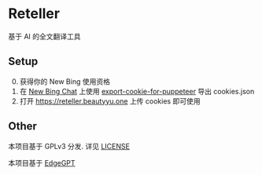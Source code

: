 # Reteller

基于 AI 的全文翻译工具

## Setup

0. 获得你的 New Bing 使用资格
1. 在 [New Bing Chat](https://www.bing.com/search?q=Bing+AI&showconv=1&FORM=hpcodx) 上使用 [export-cookie-for-puppeteer](https://github.com/ktty1220/export-cookie-for-puppeteer)
导出 cookies.json
2. 打开 https://reteller.beautyyu.one 上传 cookies 即可使用

## Other
本项目基于 GPLv3 分发. 详见 [LICENSE](LICENSE)

本项目基于 [EdgeGPT](https://github.com/acheong08/EdgeGPT/)
